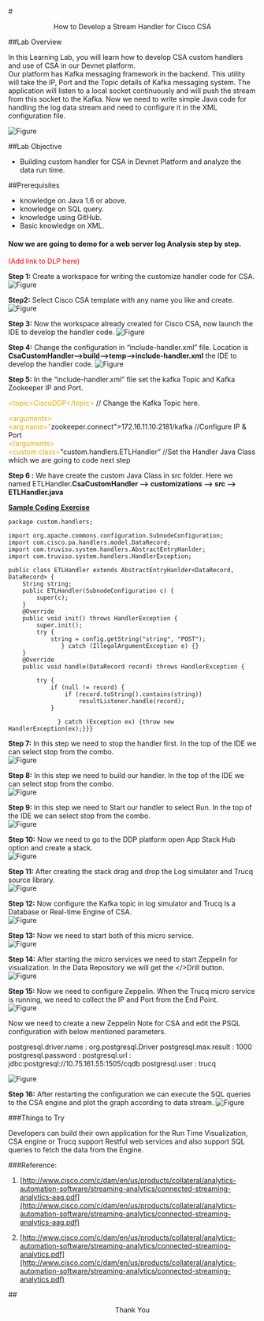 #<center>How to Develop a Stream Handler for Cisco CSA</center>


##Lab Overview

In this Learning Lab, you will learn how to develop CSA custom handlers and use of CSA in our Devnet platform.<br>
Our platform has Kafka messaging framework in the backend. This utility will take the IP, Port and the Topic details of Kafka messaging system. The application will listen to a local socket continuously and will push the stream from this socket to the Kafka. Now we need to write simple Java code for handling the log data stream and need to configure it in the XML configuration file.

![Figure](/posts/files/develop-stream-handler-cisco-csa/assets/images/csa.jpg)


##Lab Objective

* Building custom handler for CSA in Devnet Platform and analyze the data run time. 

##Prerequisites

* knowledge on Java 1.6 or above.
* knowledge on SQL query.
* knowledge using GitHub.
* Basic knowledge on XML.


#### Now we are going to demo for a web server log Analysis step by step.


<font color='red'>(Add link to DLP here) </font>


<b>Step 1:</b> Create a workspace for writing the customize handler code for CSA.
![Figure](/posts/files/develop-stream-handler-cisco-csa/assets/images/step1.jpg)


<b>Step2:</b> Select Cisco CSA template with any name you like and create.
![Figure](/posts/files/develop-stream-handler-cisco-csa/assets/images/step2.jpg)

<b>Step 3:</b> Now the workspace already created for Cisco CSA, now launch the IDE to develop the handler code.
![Figure](/posts/files/develop-stream-handler-cisco-csa/assets/images/step3.jpg)

<b>Step 4:</b> Change the configuration in “include-handler.xml” file. Location is <b>CsaCustomHandler-->build-->temp-->include-handler.xml</b>
the IDE to develop the handler code.
![Figure](/posts/files/develop-stream-handler-cisco-csa/assets/images/step4.jpg)

<b>Step 5:</b> In the “include-handler.xml” file set the kafka Topic and Kafka Zookeeper IP and Port.<br>

<font color='#e6ac00'>\<topic>CiscoDDP\</topic> </font>    // Change the Kafka Topic here.

<font color='#e6ac00'>\<arguments></font><br>
<font color='#e6ac00'>\<arg name="</font>zookeeper.connect">172.16.11.10:2181/kafka<font color='#e6ac00'></arg></font>  //Configure IP & Port <br>
<font color='#e6ac00'>\</arguments></font><br>
<font color='#e6ac00'>\<custom class=</font>"custom.handlers.ETLHandler” <font color='#e6ac00'></custom></font>        //Set the Handler Java Class which we are going to code next step

<b>Step 6 :</b> We have create the custom Java Class in src folder. Here we named ETLHandler.<b>CsaCustomHandler --> customizations --> src --> ETLHandler.java </b>

<b><u>Sample Coding Exercise</u></b><br>

```
package custom.handlers;

import org.apache.commons.configuration.SubnodeConfiguration;
import com.cisco.pa.handlers.model.DataRecord;
import com.truviso.system.handlers.AbstractEntryHanlder;
import com.truviso.system.handlers.HandlerException;

public class ETLHandler extends AbstractEntryHanlder<DataRecord, DataRecord> {
	String string;
	public ETLHandler(SubnodeConfiguration c) {
		super(c);
	}
	@Override
	public void init() throws HandlerException {
		super.init();
        try {
        	string = config.getString("string", "POST");
               } catch (IllegalArgumentException e) {}
	}
	@Override
	public void handle(DataRecord record) throws HandlerException {

		try {
			if (null != record) {
				if (record.toString().contains(string))
					resultListener.handle(record);
			}

		      } catch (Exception ex) {throw new HandlerException(ex);}}}
```

<b>Step 7:</b> In this step we need to stop the handler first. In the top of the IDE we can select stop from the combo.<br>
![Figure](/posts/files/develop-stream-handler-cisco-csa/assets/images/step7.jpg)

<b>Step 8:</b> In this step we need to build our handler. In the top of the IDE we can select stop from the combo.<br> 
![Figure](/posts/files/develop-stream-handler-cisco-csa/assets/images/step8.jpg)

<b>Step 9:</b> In this step we need to Start our handler to select Run. In the top of the IDE we can select stop from the combo. <br>
![Figure](/posts/files/develop-stream-handler-cisco-csa/assets/images/step9.jpg)

<b>Step 10:</b> Now we need to go to the DDP platform open App Stack Hub option and create a stack.<br>
![Figure](/posts/files/develop-stream-handler-cisco-csa/assets/images/step10.jpg)

<b>Step 11:</b> After creating the stack drag and drop the Log simulator and Trucq source library.<br>
![Figure](/posts/files/develop-stream-handler-cisco-csa/assets/images/step11.jpg)

<b>Step 12:</b> Now configure the Kafka topic in log simulator and Trucq Is a Database or Real-time Engine of CSA.<br>
![Figure](/posts/files/develop-stream-handler-cisco-csa/assets/images/step12.jpg)

<b>Step 13:</b> Now we need to start both of this micro service.<br>
![Figure](/posts/files/develop-stream-handler-cisco-csa/assets/images/step13.jpg)

<b>Step 14:</b> After starting the micro services we need to start Zeppelin for visualization. In the Data Repository we will get the </>Drill button.<br>
![Figure](/posts/files/develop-stream-handler-cisco-csa/assets/images/step14.jpg)

<b>Step 15:</b> Now we need to configure Zeppelin. When the Trucq micro service is running, we need to collect the IP and Port from the End Point.<br>
![Figure](/posts/files/develop-stream-handler-cisco-csa/assets/images/step15.jpg)

Now we need to create a new Zeppelin Note for CSA and edit the PSQL configuration with below mentioned parameters.<br>

postgresql.driver.name   :  org.postgresql.Driver
postgresql.max.result    :  1000
postgresql.password	     : 
postgresql.url		     :  jdbc:postgresql://10.75.161.55:1505/cqdb
postgresql.user	         : trucq

![Figure](/posts/files/develop-stream-handler-cisco-csa/assets/images/step15_1.jpg)

<b>Step 16:</b> After restarting the configuration we can execute the SQL queries to the CSA engine and plot the graph according to data stream.
![Figure](/posts/files/develop-stream-handler-cisco-csa/assets/images/step16.jpg)


###Things to Try

Developers can build their own application for the Run Time Visualization, CSA engine or Trucq support Restful web services and also support SQL queries to fetch the data from the Engine.

###Reference:
1.	 [http://www.cisco.com/c/dam/en/us/products/collateral/analytics-automation-software/streaming-analytics/connected-streaming-analytics-aag.pdf](http://www.cisco.com/c/dam/en/us/products/collateral/analytics-automation-software/streaming-analytics/connected-streaming-analytics-aag.pdf)

2.	[http://www.cisco.com/c/dam/en/us/products/collateral/analytics-automation-software/streaming-analytics/connected-streaming-analytics.pdf](http://www.cisco.com/c/dam/en/us/products/collateral/analytics-automation-software/streaming-analytics/connected-streaming-analytics.pdf)



##<center>Thank You</center>




